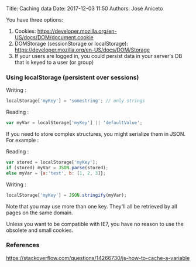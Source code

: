 Title: Caching data
Date: 2017-12-03 11:50
Authors: José Aniceto


You have three options:

1. Cookies: https://developer.mozilla.org/en-US/docs/DOM/document.cookie
2. DOMStorage (sessionStorage or localStorage): https://developer.mozilla.org/en-US/docs/DOM/Storage
3. If your users are logged in, you could persist data in your server's DB that is keyed to a user (or group)


### Using localStorage (persistent over sessions)

Writing :
```javascript
localStorage['myKey'] = 'somestring'; // only strings
```

Reading :
```javascript
var myVar = localStorage['myKey'] || 'defaultValue';
```

If you need to store complex structures, you might serialize them in JSON. For example :

Reading :
```javascript
var stored = localStorage['myKey'];
if (stored) myVar = JSON.parse(stored);
else myVar = {a:'test', b: [1, 2, 3]};
```

Writing :
```javascript
localStorage['myKey'] = JSON.stringify(myVar);
```

Note that you may use more than one key. They'll all be retrieved by all pages on the same domain.

Unless you want to be compatible with IE7, you have no reason to use the obsolete and small cookies.


### References
https://stackoverflow.com/questions/14266730/js-how-to-cache-a-variable
